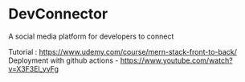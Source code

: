 # DevConnector
A social media platform for developers to connect

Tutorial : https://www.udemy.com/course/mern-stack-front-to-back/
Deployment with github actions - https://www.youtube.com/watch?v=X3F3El_yvFg